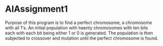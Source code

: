 # AIAssignment1
Purpose of this program is to find a perfect chromosome, a chromosome with all 1's. An initial population with twenty chromosomes with ten bits each with each bit being either 1 or 0 is generated. The population is then subjected to crossover and mutation until the perfect chromosome is found.
